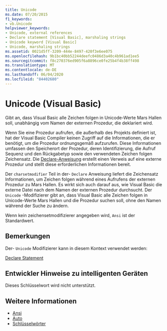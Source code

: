 ```yaml
---
title: Unicode
ms.date: 07/20/2015
f1_keywords:
- vb.Unicode
helpviewer_keywords:
- Unicode, external references
- Declare statement [Visual Basic], marshaling strings
- Unicode keyword [Visual Basic]
- Unicode, marshaling strings
ms.assetid: 0021d5ff-3209-444e-8497-420f3e6ee075
ms.openlocfilehash: 9b1bc40bb52244deefc0486d3a40c4b961ad1ee5
ms.sourcegitcommit: f8c270376ed905f6a8896ce0fe25b4f4b38ff498
ms.translationtype: MT
ms.contentlocale: de-DE
ms.lasthandoff: 06/04/2020
ms.locfileid: "84402680"
---
```

# <a name="unicode-visual-basic"></a>Unicode (Visual Basic)
Gibt an, dass Visual Basic alle Zeichen folgen in Unicode-Werte Mars Hallen soll, unabhängig vom Namen der externen Prozedur, die deklariert wird.  
  
 Wenn Sie eine Prozedur aufrufen, die außerhalb des Projekts definiert ist, hat der Visual Basic Compiler keinen Zugriff auf die Informationen, die er benötigt, um die Prozedur ordnungsgemäß aufzurufen. Diese Informationen umfassen den Speicherort der Prozedur, deren Identifizierung, die Aufruf Sequenz und den Rückgabetyp sowie den verwendeten Zeichen folgen Zeichensatz. Die [Declare-Anweisung](../statements/declare-statement.md) erstellt einen Verweis auf eine externe Prozedur und stellt diese erforderlichen Informationen bereit.  
  
 Der `charsetmodifier` Teil in der- `Declare` Anweisung liefert die Zeichensatz Informationen, um Zeichen folgen während eines Aufrufens der externen Prozedur zu Mars Hallen. Es wirkt sich auch darauf aus, wie Visual Basic die externe Datei nach dem Namen der externen Prozedur durchsucht. Der `Unicode` -Modifizierer gibt an, dass Visual Basic alle Zeichen folgen in Unicode-Werte Mars Hallen und die Prozedur suchen soll, ohne den Namen während der Suche zu ändern.  
  
 Wenn kein zeichensetmodifizierer angegeben wird, `Ansi` ist der Standardwert.  
  
## <a name="remarks"></a>Bemerkungen  
 Der- `Unicode` Modifizierer kann in diesem Kontext verwendet werden:  
  
 [Declare Statement](../statements/declare-statement.md)  
  
## <a name="smart-device-developer-notes"></a>Entwickler Hinweise zu intelligenten Geräten  
 Dieses Schlüsselwort wird nicht unterstützt.  
  
## <a name="see-also"></a>Weitere Informationen

- [Ansi](ansi.md)
- [Auto](auto.md)
- [Schlüsselwörter](../keywords/index.md)
